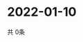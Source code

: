 # 2022-01-10
  共 0条

  <!-- BEGIN -->
  <!-- 最后更新时间Mon Jan 10 2022 17:17:03 GMT+0000 (Coordinated Universal Time) -->
  
  <!-- END -->
  
  